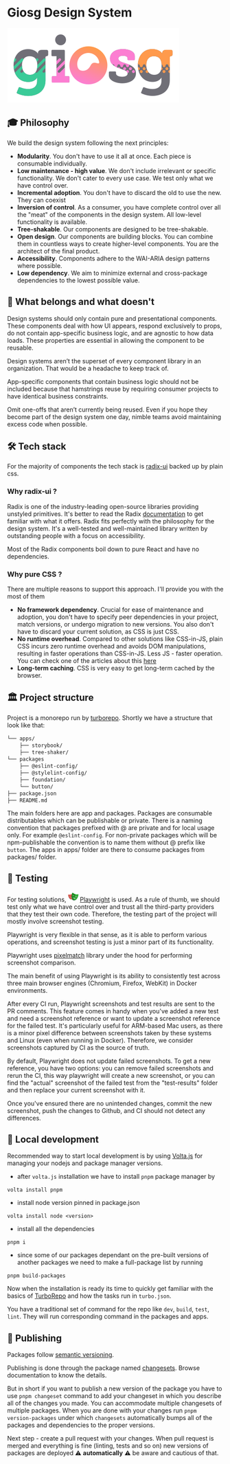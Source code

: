 # Giosg Design System

![](./assets/giosg-color.svg)

## 🎓 Philosophy

We build the design system following the next principles:

- **Modularity**. You don't have to use it all at once. Each piece is consumable individually.
- **Low maintenance - high value**. We don't include irrelevant or specific functionality. We don't cater to every use case. We test only what we have control over.
- **Incremental adoption**. You don't have to discard the old to use the new. They can coexist
- **Inversion of control**. As a consumer, you have complete control over all the "meat" of the components in the design system. All low-level functionality is available.
- **Tree-shakable**. Our components are designed to be tree-shakable.
- **Open design**. Our components are building blocks. You can combine them in countless ways to create higher-level components. You are the architect of the final product.
- **Accessibility**. Components adhere to the WAI-ARIA design patterns where possible.
- **Low dependency**. We aim to minimize external and cross-package dependencies to the lowest possible value.

## 🧦 What belongs and what doesn't

Design systems should only contain pure and presentational components. These components deal with how UI appears, respond exclusively to props, do not contain app-specific business logic, and are agnostic to how data loads. These properties are essential in allowing the component to be reusable.

Design systems aren’t the superset of every component library in an organization. That would be a headache to keep track of.

App-specific components that contain business logic should not be included because that hamstrings reuse by requiring consumer projects to have identical business constraints.

Omit one-offs that aren’t currently being reused. Even if you hope they become part of the design system one day, nimble teams avoid maintaining excess code when possible.

## 🛠️ Tech stack

For the majority of components the tech stack is [radix-ui](https://www.radix-ui.com/) backed up by plain css.

### Why radix-ui ?

Radix is one of the industry-leading open-source libraries providing unstyled primitives. It's better to read the Radix [documentation](https://www.radix-ui.com/primitives/docs/overview/introduction) to get familiar with what it offers. Radix fits perfectly with the philosophy for the design system. It's a well-tested and well-maintained library written by outstanding people with a focus on accessibility.

Most of the Radix components boil down to pure React and have no dependencies.

### Why pure CSS ?

There are multiple reasons to support this approach. I'll provide you with the most of them

- **No framework dependency**. Crucial for ease of maintenance and adoption, you don't have to specify peer dependencies in your project, match versions, or undergo migration to new versions. You also don't have to discard your current solution, as CSS is just CSS.
- **No runtime overhead**. Compared to other solutions like CSS-in-JS, plain CSS incurs zero runtime overhead and avoids DOM manipulations, resulting in faster operations than CSS-in-JS. Less JS - faster operation. You can check one of the articles about this [here](https://pustelto.com/blog/css-vs-css-in-js-perf/)
- **Long-term caching**. CSS is very easy to get long-term cached by the browser.

## 🏛️ Project structure

Project is a monorepo run by [turborepo](https://turbo.build/). Shortly we have a structure that look like that:

```
└── apps/
    ├── storybook/
    ├── tree-shaker/
└── packages
    ├── @eslint-config/
    ├── @stylelint-config/
    ├── foundation/
    └── button/
├── package.json
├── README.md
```

The main folders here are app and packages. Packages are consumable distributables which can be publishable or private. There is a naming convention that packages prefixed with @ are private and for local usage only. For example `@eslint-config`. For non-private packages which will be npm-publishable the convention is to name them without @ prefix like `button`.
The apps in apps/ folder are there to consume packages from packages/ folder.

## 📐 Testing

For testing solutions, ![](./assets/playwright.svg) [Playwright](https://playwright.dev/) is used. As a rule of thumb, we should test only what we have control over and trust all the third-party providers that they test their own code. Therefore, the testing part of the project will mostly involve screenshot testing.

Playwright is very flexible in that sense, as it is able to perform various operations, and screenshot testing is just a minor part of its functionality.

Playwright uses [pixelmatch](https://github.com/mapbox/pixelmatch) library under the hood for performing screenshot comparison.

The main benefit of using Playwright is its ability to consistently test across three main browser engines (Chromium, Firefox, WebKit) in Docker environments.

After every CI run, Playwright screenshots and test results are sent to the PR comments. This feature comes in handy when you've added a new test and need a screenshot reference or want to update a screenshot reference for the failed test. It's particularly useful for ARM-based Mac users, as there is a minor pixel difference between screenshots taken by these systems and Linux (even when running in Docker). Therefore, we consider screenshots captured by CI as the source of truth.

By default, Playwright does not update failed screenshots. To get a new reference, you have two options: you can remove failed screenshots and rerun the CI, this way playwright will create a new screenshot, or you can find the "actual" screenshot of the failed test from the "test-results" folder and then replace your current screenshot with it.

Once you've ensured there are no unintended changes, commit the new screenshot, push the changes to Github, and CI should not detect any differences.

## 🔨 Local development
Recommended way to start local development is by using [Volta.js](https://volta.sh/) for managing your nodejs and package manager versions. 
- after `volta.js` installation we have to install `pnpm` package manager by  
```
volta install pnpm
```
- install node version pinned in package.json
```
volta install node <version>
```
- install all the dependencies
```
pnpm i
```
- since some of our packages dependant on the pre-built versions of another packages we need to make a full-package list by running
```
pnpm build-packages
```
Now when the installation is ready its time to quickly get familiar with the basics of [TurboRepo](https://turbo.build/repo/docs) and how the tasks run in `turbo.json`.

You have a traditional set of command for the repo like `dev`, `build`, `test`, `lint`. They will run corresponding command in the packages and apps.

## 🎁 Publishing
Packages follow [semantic versioning](https://www.geeksforgeeks.org/introduction-semantic-versioning/).

Publishing is done through the package named [changesets](https://github.com/changesets/changesets). Browse documentation to know the details.

But in short if you want to publish a new version of the package you have to use ```pnpm changeset``` command to add your changeset in which you describe all of the changes you made. You can accommodate multiple changesets of multiple packages. When you are done with your changes run ```pnpm version-packages``` under which `changesets` automatically bumps all of the packages and dependencies to the proper versions.

Next step - create a pull request with your changes. When pull request is merged and everything is fine (linting, tests and so on) new versions of packages are deployed ⚠️ **automatically** ⚠️ be aware and cautious of that.
